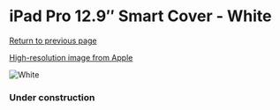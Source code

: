 # iPad Pro 12.9″ Smart Cover - White

[Return to previous page](/ipad_pro129)

[High-resolution image from Apple](https://store.storeimages.cdn-apple.com/8756/as-images.apple.com/is/MQ0H2?wid=4500&hei=4500&fmt=png)

<div style="width: 384px"><img src="/everyphone/MQ0H2.png" alt="White"></div>

### Under construction
